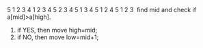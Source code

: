 5 1 2 3 4
1 2 3 4 5
2 3 4 5 1
3 4 5 1 2
4 5 1 2 3
​
find mid and check if a[mid]>a[high].
1. if YES, then move high=mid;
2. if NO, then move low=mid+1;